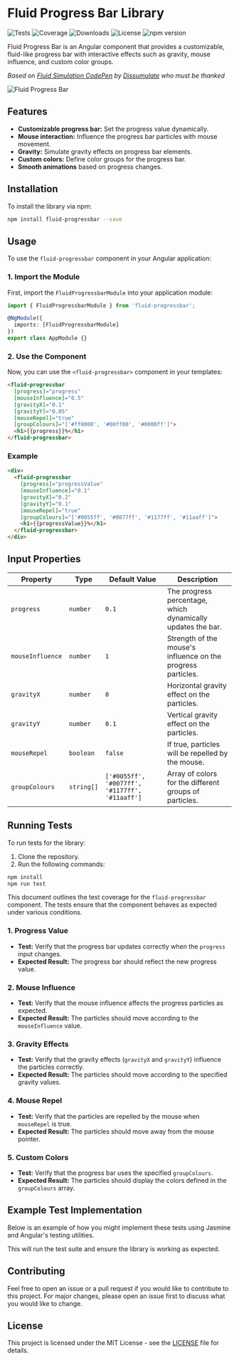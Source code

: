 # Fluid Progress Bar Library

![Tests](https://img.shields.io/github/actions/workflow/status/VincenzoManto/fluid-progressbar/test.yml?branch=main)
![Coverage](https://img.shields.io/codecov/c/github/VincenzoManto/fluid-progressbar)
![Downloads](https://img.shields.io/npm/dw/fluid-progressbar)
![License](https://img.shields.io/npm/l/fluid-progressbar)
![npm version](https://img.shields.io/npm/v/fluid-progressbar)


Fluid Progress Bar is an Angular component that provides a customizable, fluid-like progress bar with interactive effects such as gravity, mouse influence, and custom color groups.

*Based on [Fluid Simulation CodePen](https://codepen.io/dissimulate/pen/nLNMKQ) by [Dissumulate](https://codepen.io/dissimulate) who must be thanked*


![Fluid Progress Bar](https://github.com/VincenzoManto/fluid-progressbar/raw/main/media/example.gif)

## Features

- **Customizable progress bar:** Set the progress value dynamically.
- **Mouse interaction:** Influence the progress bar particles with mouse movement.
- **Gravity:** Simulate gravity effects on progress bar elements.
- **Custom colors:** Define color groups for the progress bar.
- **Smooth animations** based on progress changes.

## Installation

To install the library via npm:

```bash
npm install fluid-progressbar --save
```

## Usage

To use the `fluid-progressbar` component in your Angular application:

### 1. Import the Module

First, import the `FluidProgressbarModule` into your application module:

```typescript
import { FluidProgressbarModule } from 'fluid-progressbar';

@NgModule({
  imports: [FluidProgressbarModule]
})
export class AppModule {}
```

### 2. Use the Component

Now, you can use the `<fluid-progressbar>` component in your templates:

```html
<fluid-progressbar
  [progress]="progress"
  [mouseInfluence]="0.5"
  [gravityX]="0.1"
  [gravityY]="0.05"
  [mouseRepel]="true"
  [groupColours]="['#ff0000', '#00ff00', '#0000ff']">
  <h1>{{progress}}%</h1>
</fluid-progressbar>
```

### Example

```html
<div>
  <fluid-progressbar
    [progress]="progressValue"
    [mouseInfluence]="0.1"
    [gravityX]="0.2"
    [gravityY]="0.1"
    [mouseRepel]="true"
    [groupColours]="['#0055ff', '#0077ff', '#1177ff', '#11aaff']">
    <h1>{{progressValue}}%</h1>
  </fluid-progressbar>
</div>
```

## Input Properties

| Property        | Type      | Default Value         | Description                                                   |
| --------------- | --------- | --------------------- | ------------------------------------------------------------- |
| `progress`      | `number`  | `0.1`                 | The progress percentage, which dynamically updates the bar.    |
| `mouseInfluence`| `number`  | `1`                   | Strength of the mouse's influence on the progress particles.   |
| `gravityX`      | `number`  | `0`                   | Horizontal gravity effect on the particles.                    |
| `gravityY`      | `number`  | `0.1`                 | Vertical gravity effect on the particles.                      |
| `mouseRepel`    | `boolean` | `false`               | If true, particles will be repelled by the mouse.              |
| `groupColours`  | `string[]`| `['#0055ff', '#0077ff', '#1177ff', '#11aaff']` | Array of colors for the different groups of particles.         |

## Running Tests

To run tests for the library:

1. Clone the repository.
2. Run the following commands:

```bash
npm install
npm run test
```


This document outlines the test coverage for the `fluid-progressbar` component. The tests ensure that the component behaves as expected under various conditions.


### 1. Progress Value

- **Test:** Verify that the progress bar updates correctly when the `progress` input changes.
- **Expected Result:** The progress bar should reflect the new progress value.

### 2. Mouse Influence

- **Test:** Verify that the mouse influence affects the progress particles as expected.
- **Expected Result:** The particles should move according to the `mouseInfluence` value.

### 3. Gravity Effects

- **Test:** Verify that the gravity effects (`gravityX` and `gravityY`) influence the particles correctly.
- **Expected Result:** The particles should move according to the specified gravity values.

### 4. Mouse Repel

- **Test:** Verify that the particles are repelled by the mouse when `mouseRepel` is true.
- **Expected Result:** The particles should move away from the mouse pointer.

### 5. Custom Colors

- **Test:** Verify that the progress bar uses the specified `groupColours`.
- **Expected Result:** The particles should display the colors defined in the `groupColours` array.

## Example Test Implementation

Below is an example of how you might implement these tests using Jasmine and Angular's testing utilities.


This will run the test suite and ensure the library is working as expected.

## Contributing

Feel free to open an issue or a pull request if you would like to contribute to this project. For major changes, please open an issue first to discuss what you would like to change.

## License

This project is licensed under the MIT License - see the [LICENSE](LICENSE) file for details.
